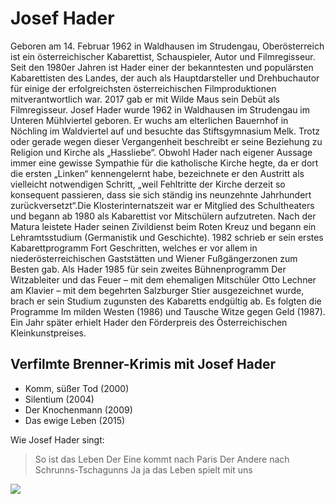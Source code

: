 # Josef Hader

 Geboren am 14. Februar 1962 in Waldhausen im Strudengau, Oberösterreich ist ein österreichischer Kabarettist, Schauspieler, Autor und Filmregisseur. Seit den 1980er Jahren ist Hader einer der bekanntesten und populärsten Kabarettisten des Landes, der auch als Hauptdarsteller und Drehbuchautor für einige der erfolgreichsten österreichischen Filmproduktionen mitverantwortlich war. 2017 gab er mit Wilde Maus sein Debüt als Filmregisseur.  Josef Hader wurde 1962 in Waldhausen im Strudengau im Unteren Mühlviertel geboren. Er wuchs am elterlichen Bauernhof in Nöchling im Waldviertel auf und besuchte das Stiftsgymnasium Melk. Trotz oder gerade wegen dieser Vergangenheit beschreibt er seine Beziehung zu Religion und Kirche als „Hassliebe“. Obwohl Hader nach eigener Aussage immer eine gewisse Sympathie für die katholische Kirche hegte, da er dort die ersten „Linken“ kennengelernt habe, bezeichnete er den Austritt als vielleicht notwendigen Schritt, „weil Fehltritte der Kirche derzeit so konsequent passieren, dass sie sich ständig ins neunzehnte Jahrhundert zurückversetzt“.Die Klosterinternatszeit war er Mitglied des Schultheaters und begann ab 1980 als Kabarettist vor Mitschülern aufzutreten. Nach der Matura leistete Hader seinen Zivildienst beim Roten Kreuz und begann ein Lehramtsstudium (Germanistik und Geschichte). 1982 schrieb er sein erstes Kabarettprogramm Fort Geschritten, welches er vor allem in niederösterreichischen Gaststätten und Wiener Fußgängerzonen zum Besten gab. Als Hader 1985 für sein zweites Bühnenprogramm Der Witzableiter und das Feuer – mit dem ehemaligen Mitschüler Otto Lechner am Klavier – mit dem begehrten Salzburger Stier ausgezeichnet wurde, brach er sein Studium zugunsten des Kabaretts endgültig ab. Es folgten die Programme Im milden Westen (1986) und Tausche Witze gegen Geld (1987). Ein Jahr später erhielt Hader den Förderpreis des Österreichischen Kleinkunstpreises. 

## Verfilmte Brenner-Krimis mit Josef Hader
* Komm, süßer Tod (2000)
* Silentium (2004)
* Der Knochenmann (2009)
* Das ewige Leben (2015)

Wie Josef Hader singt:
>So ist das Leben
>Der Eine kommt nach Paris
>Der Andere nach Schrunns-Tschagunns
>Ja ja das Leben spielt mit uns 

<img src="https://www.dresdner.nu/interviews/ivimages/2018-09-26-5BAB7A94-331F.jpg"/>
